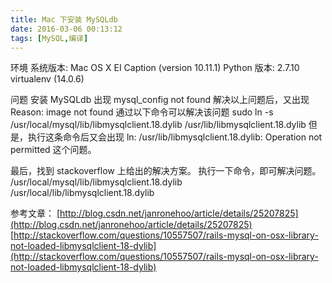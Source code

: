 ```yaml
---
title: Mac 下安装 MySQLdb
date: 2016-03-06 00:13:12
tags: [MySQL,编译]
---
```

环境
系统版本: Mac OS X EI Caption (version 10.11.1)
Python 版本: 2.7.10
virtualenv (14.0.6)

问题
安装 MySQLdb 出现 mysql_config not found
解决以上问题后，又出现 Reason: image not found
通过以下命令可以解决该问题
sudo ln -s /usr/local/mysql/lib/libmysqlclient.18.dylib /usr/lib/libmysqlclient.18.dylib
但是，执行这条命令后又会出现 ln: /usr/lib/libmysqlclient.18.dylib: Operation not permitted 
这个问题。

最后，找到 stackoverflow 上给出的解决方案。
执行一下命令，即可解决问题。
/usr/local/mysql/lib/libmysqlclient.18.dylib /usr/local/lib/libmysqlclient.18.dylib





参考文章：
[http://blog.csdn.net/janronehoo/article/details/25207825](http://blog.csdn.net/janronehoo/article/details/25207825)
[http://stackoverflow.com/questions/10557507/rails-mysql-on-osx-library-not-loaded-libmysqlclient-18-dylib](http://stackoverflow.com/questions/10557507/rails-mysql-on-osx-library-not-loaded-libmysqlclient-18-dylib)

